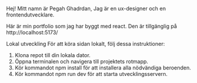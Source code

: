 Hej! Mitt namn är Pegah Ghadrdan, Jag är en ux-designer och en frontendutvecklare.

Här är min portfolio som jag har byggt med react. Den är tillgänglig på http://localhost:5173/ 

Lokal utveckling
För att köra sidan lokalt, följ dessa instruktioner:
1. Klona repot till din lokala dator.
2. Öppna terminalen och navigera till projektets rotmapp.
3. Kör kommandot npm install för att installera alla nödvändiga beroenden.
4. Kör kommandot npm run dev för att starta utvecklingsservern.
